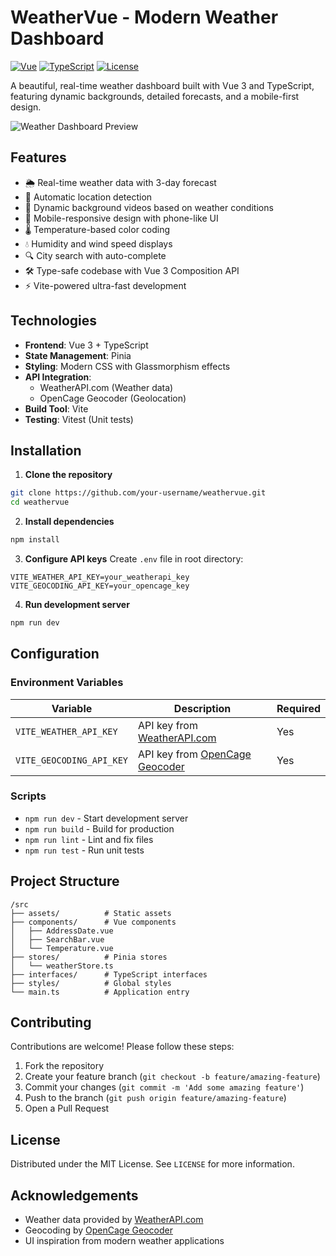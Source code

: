 # WeatherVue - Modern Weather Dashboard

[![Vue](https://img.shields.io/badge/Vue-3.3-4FC08D.svg?logo=vuedotjs)](https://vuejs.org/)
[![TypeScript](https://img.shields.io/badge/TypeScript-5.0-3178C6.svg?logo=typescript)](https://www.typescriptlang.org/)
[![License](https://img.shields.io/badge/License-MIT-blue.svg)](LICENSE)

A beautiful, real-time weather dashboard built with Vue 3 and TypeScript, featuring dynamic backgrounds, detailed forecasts, and a mobile-first design.

![Weather Dashboard Preview](screenshot.png)

## Features

- 🌦️ Real-time weather data with 3-day forecast
- 📍 Automatic location detection
- 🎨 Dynamic background videos based on weather conditions
- 📱 Mobile-responsive design with phone-like UI
- 🌡️ Temperature-based color coding
- 💧 Humidity and wind speed displays
- 🔍 City search with auto-complete
- 🛠️ Type-safe codebase with Vue 3 Composition API
- ⚡ Vite-powered ultra-fast development

## Technologies

- **Frontend**: Vue 3 + TypeScript
- **State Management**: Pinia
- **Styling**: Modern CSS with Glassmorphism effects
- **API Integration**:
  - WeatherAPI.com (Weather data)
  - OpenCage Geocoder (Geolocation)
- **Build Tool**: Vite
- **Testing**: Vitest (Unit tests)

## Installation

1. **Clone the repository**
```bash
git clone https://github.com/your-username/weathervue.git
cd weathervue
```

2. **Install dependencies**
```bash
npm install
```

3. **Configure API keys**
Create `.env` file in root directory:
```env
VITE_WEATHER_API_KEY=your_weatherapi_key
VITE_GEOCODING_API_KEY=your_opencage_key
```

4. **Run development server**
```bash
npm run dev
```

## Configuration

### Environment Variables
| Variable | Description | Required |
|----------|-------------|----------|
| `VITE_WEATHER_API_KEY` | API key from [WeatherAPI.com](https://www.weatherapi.com/) | Yes |
| `VITE_GEOCODING_API_KEY` | API key from [OpenCage Geocoder](https://opencagedata.com/) | Yes |

### Scripts
- `npm run dev` - Start development server
- `npm run build` - Build for production
- `npm run lint` - Lint and fix files
- `npm run test` - Run unit tests

## Project Structure
```
/src
├── assets/          # Static assets
├── components/      # Vue components
│   ├── AddressDate.vue
│   ├── SearchBar.vue
│   └── Temperature.vue
├── stores/          # Pinia stores
│   └── weatherStore.ts
├── interfaces/      # TypeScript interfaces
├── styles/          # Global styles
└── main.ts          # Application entry
```

## Contributing

Contributions are welcome! Please follow these steps:
1. Fork the repository
2. Create your feature branch (`git checkout -b feature/amazing-feature`)
3. Commit your changes (`git commit -m 'Add some amazing feature'`)
4. Push to the branch (`git push origin feature/amazing-feature`)
5. Open a Pull Request

## License

Distributed under the MIT License. See `LICENSE` for more information.

## Acknowledgements

- Weather data provided by [WeatherAPI.com](https://www.weatherapi.com/)
- Geocoding by [OpenCage Geocoder](https://opencagedata.com/)
- UI inspiration from modern weather applications
```
